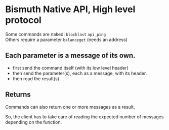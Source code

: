 # Bismuth Native API, High level protocol

Some commands are naked: `blocklast` `api_ping`  
Others require a parameter `balanceget` (needs an address)  

## Each parameter is a message of its own.

* first send the command itself (with its low level header)
* then send the parameter(s), each as a message, with its header.
* then read the result(s)

## Returns 
Commands can also return one or more messages as a result.

So, the client has to take care of reading the expected number of messages depending on the function.
